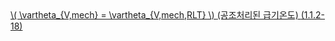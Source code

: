 <a href="/eco2_guide_center/1.%20ECO2%20Logic%20Guide/Hee1_Equation_List.html" class="equation-link" target="_blank" rel="noopener noreferrer">
  \( \vartheta_{V,mech} = \vartheta_{V,mech,RLT} \)  <span class="note">(공조처리된 급기온도)</span> <span class="eq-number">(1.1.2-18)</span>
</a>
